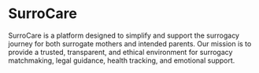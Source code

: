 # SurroCare
SurroCare is a platform designed to simplify and support the surrogacy journey for both surrogate mothers and intended parents. Our mission is to provide a trusted, transparent, and ethical environment for surrogacy matchmaking, legal guidance, health tracking, and emotional support.
